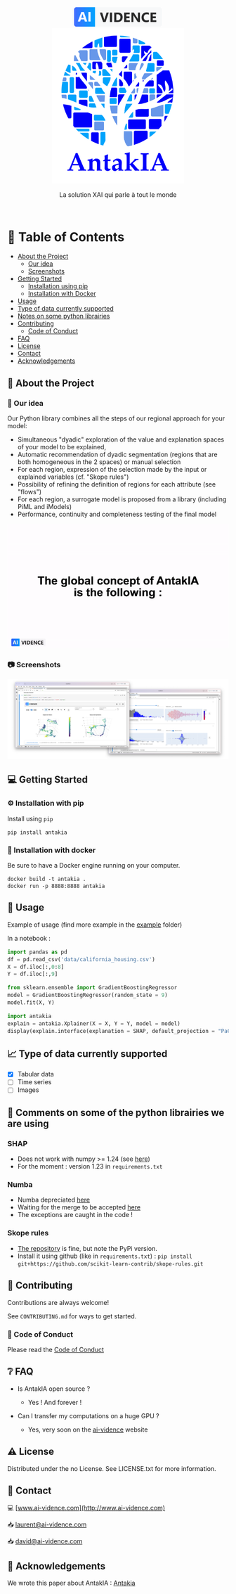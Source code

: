 <div align="center">

  <img src="assets/logo_ai-vidence.png" alt="logo" width="200" height="auto" />
  </br>
  <img src="assets/logo_antakia.png" alt="logo" width="300" height="auto" />
  <p>
    La solution XAI qui parle à tout le monde
  </p>

</div>

<br />

<!-- Table of Contents -->

# :notebook_with_decorative_cover: Table of Contents

- [About the Project](#star2-about-the-project)
  - [Our idea](#thought_balloon-our-idea)
  - [Screenshots](#camera-screenshots)
- [Getting Started](#computer-getting-started)
  - [Installation using pip](#gear-installation-with-pip)
  - [Installation with Docker](#whale-installation-with-docker)
- [Usage](#eyes-usage)
- [Type of data currently supported](#chart_with_upwards_trend-type-of-data-currently-supported)
- [Notes on some python librairies](#snake-comments-on-some-of-the-python-librairies-we-are-using)
- [Contributing](#wave-contributing)
  - [Code of Conduct](#scroll-code-of-conduct)
- [FAQ](#grey_question-faq)
- [License](#warning-license)
- [Contact](#handshake-contact)
- [Acknowledgements](#gem-acknowledgements)

<!-- About the Project -->

## :star2: About the Project

<!-- Notre idée -->

### :thought_balloon: Our idea

Our Python library combines all the steps of our regional approach for your model:

- Simultaneous "dyadic" exploration of the value and explanation spaces of your model to be explained,
- Automatic recommendation of dyadic segmentation (regions that are both homogeneous in the 2 spaces) or manual selection
- For each region, expression of the selection made by the input or explained variables (cf. "Skope rules")
- Possibility of refining the definition of regions for each attribute (see "flows")
- For each region, a surrogate model is proposed from a library (including PiML and iModels)
- Performance, continuity and completeness testing of the final model

<div align="center"> 
  <img src="assets_git/gif_antakia.gif" alt="AntaKIA idea" />
</div>

<!-- Screenshots -->

### :camera: Screenshots

<div align="center"> 
  <img src="assets_git/git_screen.png" alt="screenshot" />
</div>

<!-- Getting Started -->

## :computer: Getting Started

<!-- Installation -->

### :gear: Installation with pip

Install using `pip`

```
pip install antakia
```

<!-- V-env -->

### :whale: Installation with docker

Be sure to have a Docker engine running on your computer.

```
docker build -t antakia .
docker run -p 8888:8888 antakia
```

<!-- Usage -->

## :eyes: Usage

Example of usage (find more example in the <a href="https://code.ai-vidence.com/laurent/antakia/">example</a> folder)

In a notebook :

```python
import pandas as pd
df = pd.read_csv('data/california_housing.csv')
X = df.iloc[:,0:8]
Y = df.iloc[:,9]
```

```python
from sklearn.ensemble import GradientBoostingRegressor
model = GradientBoostingRegressor(random_state = 9)
model.fit(X, Y)
```

```python
import antakia
explain = antakia.Xplainer(X = X, Y = Y, model = model)
display(explain.interface(explanation = SHAP, default_projection = "PaCMAP"))
```

<!-- Roadmap -->

## :chart_with_upwards_trend: Type of data currently supported

- [x] Tabular data
- [ ] Time series
- [ ] Images

<!-- Note sur les librairies -->

## :snake: Comments on some of the python librairies we are using

### SHAP

- Does not work with numpy >= 1.24 (see [here](https://github.com/slundberg/shap/issues/2911))
- For the moment : version 1.23 in `requirements.txt`

### Numba

- Numba depreciated [here](https://github.com/slundberg/shap/issues/2909)
- Waiting for the merge to be accepted [here](https://github.com/dsgibbons/shap/pull/9)
- The exceptions are caught in the code !

### Skope rules

- [The repository](https://github.com/scikit-learn-contrib/skope-rules) is fine, but note the PyPi version.
- Install it using github (like in `requirements.txt`) : `pip install git+https://github.com/scikit-learn-contrib/skope-rules.git`

<!-- Contributing -->

## :wave: Contributing

Contributions are always welcome!

See `CONTRIBUTING.md` for ways to get started.

<!-- Code of Conduct -->

### :scroll: Code of Conduct

Please read the [Code of Conduct](https://github.com/Louis3797/awesome-readme-template/blob/master/CODE_OF_CONDUCT.md)

<!-- FAQ -->

## :grey_question: FAQ

- Is AntakIA open source ?

  - Yes ! And forever !

- Can I transfer my computations on a huge GPU ?

  - Yes, very soon on the [ai-vidence](http://www.ai-vidence.com) website

<!-- License -->

## :warning: License

Distributed under the no License. See LICENSE.txt for more information.

<!-- Contact -->

## :handshake: Contact

:computer: [www.ai-vidence.com](http://www.ai-vidence.com)

:inbox_tray: laurent@ai-vidence.com

:inbox_tray: david@ai-vidence.com

<!-- Acknowledgments -->

## :gem: Acknowledgements

We wrote this paper about AntakIA :
[Antakia](www.ai-vidence.com)
